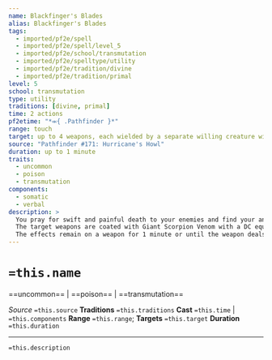 ```yaml
---
name: Blackfinger's Blades
alias: Blackfinger's Blades
tags:
  - imported/pf2e/spell
  - imported/pf2e/spell/level_5
  - imported/pf2e/school/transmutation
  - imported/pf2e/spelltype/utility
  - imported/pf2e/tradition/divine
  - imported/pf2e/tradition/primal
level: 5
school: transmutation
type: utility
traditions: [divine, primal]
time: 2 actions
pf2etime: "*⬺{ .Pathfinder }*"
range: touch
target: up to 4 weapons, each wielded by a separate willing creature within range
source: "Pathfinder #171: Hurricane's Howl"
duration: up to 1 minute
traits:
  - uncommon
  - poison
  - transmutation
components:
  - somatic
  - verbal
description: >
  You pray for swift and painful death to your enemies and find your and your allies' weapons blessed to deliver just that.
  The target weapons are coated with Giant Scorpion Venom with a DC equal to your spell DC.
  The effects remain on a weapon for 1 minute or until the weapon deals damage, whichever comes first.
---
```

# `=this.name`
==uncommon== | ==poison== | ==transmutation==

*Source* `=this.source`
**Traditions** `=this.traditions`
**Cast** `=this.time` | `=this.components`
**Range** `=this.range`; **Targets** `=this.target`
**Duration** `=this.duration`

***
`=this.description`